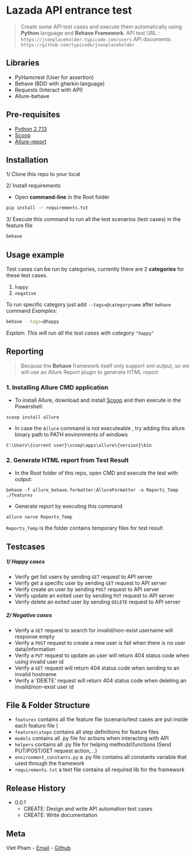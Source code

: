 # Lazada API entrance test
> Create some API test cases and execute them automatically using **Python** language and **Behave Framework**.
> API test URL : `https://jsonplaceholder.typicode.com/users`
> API documents: `https://github.com/typicode/jsonplaceholder`

## Libraries

- PyHamcrest (User for assertion)
- Behave (BDD with gherkin language)
- Requests (Interact with API)
- Allure-behave

## Pre-requisites
- [Python 2.7.13](https://www.python.org/downloads/release/python-2713/)
- [Scoop](http://scoop.sh/)
- [Allure-report](#report)

## Installation
1/ Clone this repo to your local

2/ Install requirements

- Open **command-line** in the Root folder

```sh
pip install -r requirements.txt
```

3/ Execute  this command to run all the test scenarios (test cases) in the feature file
```sh
behave
```

## Usage example

Test cases can be run by categories, currently there are 2 **categories** for these test cases.
1. `happy`
2. `negative`

To run specific category just add `--tags=@categoryname` after `behave` command
*Examples:*

```sh
behave --tags=@happy
```
*Explain: This will run all the test cases with category `"happy"`*

## Reporting
> Because the **Behave** framework itself only support xml output, so we will use an Allure Report plugin to generate HTML report

### <a name="report"></a>1. Installing Allure CMD application
- To install Allure, download and install [Scoop](http://scoop.sh/) and then execute in the Powershell:
```
scoop install allure
```
- In case the `Allure` command is not executeable , try adding this allure binary path to PATH environments of windows
```
C:\Users\{current user}\scoop\apps\allure\{version}\bin
```
### 2. Generate HTML report from Test Result
- In the Root folder of this repo, open CMD and execute the test with output:
```
behave -f allure_behave.formatter:AllureFormatter -o Reports_Temp ./features 
```
- Generate report by executing this command
```
allure serve Reports_Temp
```
`Reports_Temp` is the folder contains temporary files for test result

## Testcases
##### 1/ Happy cases
- Verify get list users by sending `GET` request to API server
- Verify get a specific user by sending `GET` request to API server
- Verify create an user by sending `POST` request to API server
- Verify update an exited user by sending `PUT` request to API server
- Verify delete an exited user by sending `DELETE` request to API server

##### 2/ Negative cases
- Verify a `GET` request to search for invalid/non-exist username will response empty
- Verify a `POST` request to create a new user is fail when there is no user data/information
- Verify a `PUT` request to update an user will return 404 status code when using invalid user id
- Verify a `GET` request will return 404 status code when sending to an invalid hostname
- Verify a 'DElETE' request will return 404 status code when deleting an invalid/non-exist user id


## File & Folder Structure
+ `features` contains all the feature file (scenario/test cases are put inside each feature file )
+ `features\steps` contains all step definitions for feature files
+ `models` contains all .py file for actions when interacting with API
+ `helpers` contains all .py file for helping methods\functions (Send PUT/POST/GET request action,...)
+ `environment_constants.py` a .py file contains all constants variable that used through the framework
+ `requirements.txt` a text file contains all required lib for the framework

## Release History

* 0.0.1
    * CREATE: Design and write API automation test cases 
    * CREATE: Write documentation


## Meta

Viet Pham - [Email](mailto:phamquangquocviet@gmail.com) - [Github](https://github.com/vietphamqq)

